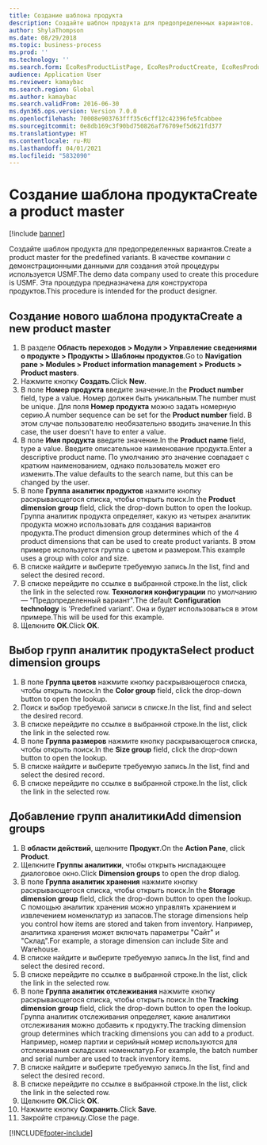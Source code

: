 ```yaml
---
title: Создание шаблона продукта
description: Создайте шаблон продукта для предопределенных вариантов.
author: ShylaThompson
ms.date: 08/29/2018
ms.topic: business-process
ms.prod: ''
ms.technology: ''
ms.search.form: EcoResProductListPage, EcoResProductCreate, EcoResProductDetails, EcoResProductInventoryDimensionGroups
audience: Application User
ms.reviewer: kamaybac
ms.search.region: Global
ms.author: kamaybac
ms.search.validFrom: 2016-06-30
ms.dyn365.ops.version: Version 7.0.0
ms.openlocfilehash: 70008e903763fff35c6cff12c42396fe5fcabbee
ms.sourcegitcommit: 0e8db169c3f90bd750826af76709ef5d621fd377
ms.translationtype: HT
ms.contentlocale: ru-RU
ms.lasthandoff: 04/01/2021
ms.locfileid: "5832090"
---
```

# <a name="create-a-product-master"></a><span data-ttu-id="23d7a-103">Создание шаблона продукта</span><span class="sxs-lookup"><span data-stu-id="23d7a-103">Create a product master</span></span>

[!include [banner](../../includes/banner.md)]

<span data-ttu-id="23d7a-104">Создайте шаблон продукта для предопределенных вариантов.</span><span class="sxs-lookup"><span data-stu-id="23d7a-104">Create a product master for the predefined variants.</span></span> <span data-ttu-id="23d7a-105">В качестве компании с демонстрационными данными для создания этой процедуры используется USMF.</span><span class="sxs-lookup"><span data-stu-id="23d7a-105">The demo data company used to create this procedure is USMF.</span></span> <span data-ttu-id="23d7a-106">Эта процедура предназначена для конструктора продуктов.</span><span class="sxs-lookup"><span data-stu-id="23d7a-106">This procedure is intended for the product designer.</span></span>


## <a name="create-a-new-product-master"></a><span data-ttu-id="23d7a-107">Создание нового шаблона продукта</span><span class="sxs-lookup"><span data-stu-id="23d7a-107">Create a new product master</span></span>
1. <span data-ttu-id="23d7a-108">В разделе **Область переходов > Модули > Управление сведениями о продукте > Продукты > Шаблоны продуктов**.</span><span class="sxs-lookup"><span data-stu-id="23d7a-108">Go to **Navigation pane > Modules > Product information management > Products > Product masters**.</span></span>
2. <span data-ttu-id="23d7a-109">Нажмите кнопку **Создать**.</span><span class="sxs-lookup"><span data-stu-id="23d7a-109">Click **New**.</span></span>
3. <span data-ttu-id="23d7a-110">В поле **Номер продукта** введите значение.</span><span class="sxs-lookup"><span data-stu-id="23d7a-110">In the **Product number** field, type a value.</span></span> <span data-ttu-id="23d7a-111">Номер должен быть уникальным.</span><span class="sxs-lookup"><span data-stu-id="23d7a-111">The number must be unique.</span></span> <span data-ttu-id="23d7a-112">Для поля **Номер продукта** можно задать номерную серию.</span><span class="sxs-lookup"><span data-stu-id="23d7a-112">A number sequence can be set for the **Product number** field.</span></span> <span data-ttu-id="23d7a-113">В этом случае пользователю необязательно вводить значение.</span><span class="sxs-lookup"><span data-stu-id="23d7a-113">In this case, the user doesn't have to enter a value.</span></span>
4. <span data-ttu-id="23d7a-114">В поле **Имя продукта** введите значение.</span><span class="sxs-lookup"><span data-stu-id="23d7a-114">In the **Product name** field, type a value.</span></span> <span data-ttu-id="23d7a-115">Введите описательное наименование продукта.</span><span class="sxs-lookup"><span data-stu-id="23d7a-115">Enter a descriptive product name.</span></span> <span data-ttu-id="23d7a-116">По умолчанию это значение совпадает с кратким наименованием, однако пользователь может его изменить.</span><span class="sxs-lookup"><span data-stu-id="23d7a-116">The value defaults to the search name, but this can be changed by the user.</span></span>
5. <span data-ttu-id="23d7a-117">В поле **Группа аналитик продуктов** нажмите кнопку раскрывающегося списка, чтобы открыть поиск.</span><span class="sxs-lookup"><span data-stu-id="23d7a-117">In the **Product dimension group** field, click the drop-down button to open the lookup.</span></span> <span data-ttu-id="23d7a-118">Группа аналитик продукта определяет, какую из четырех аналитик продукта можно использовать для создания вариантов продукта.</span><span class="sxs-lookup"><span data-stu-id="23d7a-118">The product dimension group determines which of the 4 product dimensions that can be used to create product variants.</span></span> <span data-ttu-id="23d7a-119">В этом примере используется группа с цветом и размером.</span><span class="sxs-lookup"><span data-stu-id="23d7a-119">This example uses a group with color and size.</span></span>
6. <span data-ttu-id="23d7a-120">В списке найдите и выберите требуемую запись.</span><span class="sxs-lookup"><span data-stu-id="23d7a-120">In the list, find and select the desired record.</span></span>
7. <span data-ttu-id="23d7a-121">В списке перейдите по ссылке в выбранной строке.</span><span class="sxs-lookup"><span data-stu-id="23d7a-121">In the list, click the link in the selected row.</span></span> <span data-ttu-id="23d7a-122">**Технология конфигурации** по умолчанию — "Предопределенный вариант".</span><span class="sxs-lookup"><span data-stu-id="23d7a-122">The default **Configuration technology** is 'Predefined variant'.</span></span> <span data-ttu-id="23d7a-123">Она и будет использоваться в этом примере.</span><span class="sxs-lookup"><span data-stu-id="23d7a-123">This will be used for this example.</span></span>
8. <span data-ttu-id="23d7a-124">Щелкните **OK**.</span><span class="sxs-lookup"><span data-stu-id="23d7a-124">Click **OK**.</span></span>

## <a name="select-product-dimension-groups"></a><span data-ttu-id="23d7a-125">Выбор групп аналитик продукта</span><span class="sxs-lookup"><span data-stu-id="23d7a-125">Select product dimension groups</span></span>
1. <span data-ttu-id="23d7a-126">В поле **Группа цветов** нажмите кнопку раскрывающегося списка, чтобы открыть поиск.</span><span class="sxs-lookup"><span data-stu-id="23d7a-126">In the **Color group** field, click the drop-down button to open the lookup.</span></span>
2. <span data-ttu-id="23d7a-127">Поиск и выбор требуемой записи в списке.</span><span class="sxs-lookup"><span data-stu-id="23d7a-127">In the list, find and select the desired record.</span></span>
3. <span data-ttu-id="23d7a-128">В списке перейдите по ссылке в выбранной строке.</span><span class="sxs-lookup"><span data-stu-id="23d7a-128">In the list, click the link in the selected row.</span></span>
4. <span data-ttu-id="23d7a-129">В поле **Группа размеров** нажмите кнопку раскрывающегося списка, чтобы открыть поиск.</span><span class="sxs-lookup"><span data-stu-id="23d7a-129">In the **Size group** field, click the drop-down button to open the lookup.</span></span>
5. <span data-ttu-id="23d7a-130">В списке найдите и выберите требуемую запись.</span><span class="sxs-lookup"><span data-stu-id="23d7a-130">In the list, find and select the desired record.</span></span>
6. <span data-ttu-id="23d7a-131">В списке перейдите по ссылке в выбранной строке.</span><span class="sxs-lookup"><span data-stu-id="23d7a-131">In the list, click the link in the selected row.</span></span>

## <a name="add-dimension-groups"></a><span data-ttu-id="23d7a-132">Добавление групп аналитики</span><span class="sxs-lookup"><span data-stu-id="23d7a-132">Add dimension groups</span></span>
1. <span data-ttu-id="23d7a-133">В **области действий**, щелкните **Продукт**.</span><span class="sxs-lookup"><span data-stu-id="23d7a-133">On the **Action Pane**, click **Product**.</span></span>
2. <span data-ttu-id="23d7a-134">Щелкните **Группы аналитики**, чтобы открыть ниспадающее диалоговое окно.</span><span class="sxs-lookup"><span data-stu-id="23d7a-134">Click **Dimension groups** to open the drop dialog.</span></span>
3. <span data-ttu-id="23d7a-135">В поле **Группа аналитик хранения** нажмите кнопку раскрывающегося списка, чтобы открыть поиск.</span><span class="sxs-lookup"><span data-stu-id="23d7a-135">In the **Storage dimension group** field, click the drop-down button to open the lookup.</span></span> <span data-ttu-id="23d7a-136">С помощью аналитик хранения можно управлять хранением и извлечением номенклатур из запасов.</span><span class="sxs-lookup"><span data-stu-id="23d7a-136">The storage dimensions help you control how items are stored and taken from inventory.</span></span> <span data-ttu-id="23d7a-137">Например, аналитика хранения может включать параметры "Сайт" и "Склад".</span><span class="sxs-lookup"><span data-stu-id="23d7a-137">For example, a storage dimension can include Site and Warehouse.</span></span>
4. <span data-ttu-id="23d7a-138">В списке найдите и выберите требуемую запись.</span><span class="sxs-lookup"><span data-stu-id="23d7a-138">In the list, find and select the desired record.</span></span>
5. <span data-ttu-id="23d7a-139">В списке перейдите по ссылке в выбранной строке.</span><span class="sxs-lookup"><span data-stu-id="23d7a-139">In the list, click the link in the selected row.</span></span>
6. <span data-ttu-id="23d7a-140">В поле **Группа аналитик отслеживания** нажмите кнопку раскрывающегося списка, чтобы открыть поиск.</span><span class="sxs-lookup"><span data-stu-id="23d7a-140">In the **Tracking dimension group** field, click the drop-down button to open the lookup.</span></span> <span data-ttu-id="23d7a-141">Группа аналитик отслеживания определяет, какие аналитики отслеживания можно добавить к продукту.</span><span class="sxs-lookup"><span data-stu-id="23d7a-141">The tracking dimension group determines which tracking dimensions you can add to a product.</span></span> <span data-ttu-id="23d7a-142">Например, номер партии и серийный номер используются для отслеживания складских номенклатур.</span><span class="sxs-lookup"><span data-stu-id="23d7a-142">For example, the batch number and serial number are used to track inventory items.</span></span>
7. <span data-ttu-id="23d7a-143">В списке найдите и выберите требуемую запись.</span><span class="sxs-lookup"><span data-stu-id="23d7a-143">In the list, find and select the desired record.</span></span>
8. <span data-ttu-id="23d7a-144">В списке перейдите по ссылке в выбранной строке.</span><span class="sxs-lookup"><span data-stu-id="23d7a-144">In the list, click the link in the selected row.</span></span>
9. <span data-ttu-id="23d7a-145">Щелкните **OK**.</span><span class="sxs-lookup"><span data-stu-id="23d7a-145">Click **OK**.</span></span>
10. <span data-ttu-id="23d7a-146">Нажмите кнопку **Сохранить**.</span><span class="sxs-lookup"><span data-stu-id="23d7a-146">Click **Save**.</span></span>
11. <span data-ttu-id="23d7a-147">Закройте страницу.</span><span class="sxs-lookup"><span data-stu-id="23d7a-147">Close the page.</span></span>



[!INCLUDE[footer-include](../../../includes/footer-banner.md)]